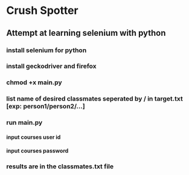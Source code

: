 # Crush Spotter
## Attempt at learning selenium with python
### install selenium for python
### install geckodriver and firefox
### chmod +x main.py
### list name of desired classmates seperated by / in target.txt [exp: person1/person2/...] 
### run main.py
#### input courses user id
#### input courses password
### results are in the classmates.txt file
